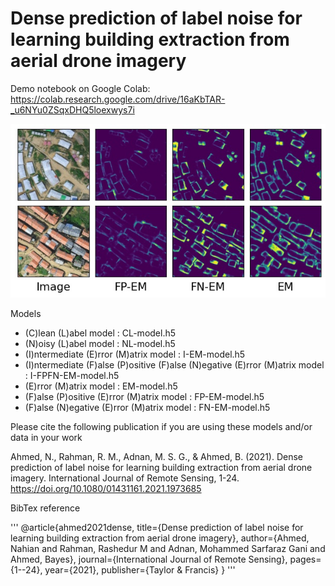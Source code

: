 
# Dense prediction of label noise for learning building extraction from aerial drone imagery

Demo notebook on Google Colab: https://colab.research.google.com/drive/16aKbTAR-_u6NYu0ZSqxDHQ5loexwys7i

![Predicted error matrices](demo.jpg)

Models
* (C)lean (L)abel model : CL-model.h5
* (N)oisy (L)abel model : NL-model.h5
* (I)ntermediate (E)rror (M)atrix model : I-EM-model.h5
* (I)ntermediate (F)alse (P)ositive (F)alse (N)egative (E)rror (M)atrix model : I-FPFN-EM-model.h5
* (E)rror (M)atrix model : EM-model.h5
* (F)alse (P)ositive (E)rror (M)atrix model : FP-EM-model.h5
* (F)alse (N)egative (E)rror (M)atrix model : FN-EM-model.h5

Please cite the following publication if you are using these models and/or data in your work

Ahmed, N., Rahman, R. M., Adnan, M. S. G., & Ahmed, B. (2021). Dense prediction of label noise for learning building extraction from aerial drone imagery. International Journal of Remote Sensing, 1-24. https://doi.org/10.1080/01431161.2021.1973685


BibTex reference 

'''
@article{ahmed2021dense,
  title={Dense prediction of label noise for learning building extraction from aerial drone imagery},
  author={Ahmed, Nahian and Rahman, Rashedur M and Adnan, Mohammed Sarfaraz Gani and Ahmed, Bayes},
  journal={International Journal of Remote Sensing},
  pages={1--24},
  year={2021},
  publisher={Taylor \& Francis}
}
'''
